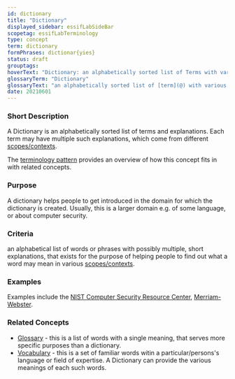 ```yaml
---
id: dictionary
title: "Dictionary"
displayed_sidebar: essifLabSideBar
scopetag: essifLabTerminology
type: concept
term: dictionary
formPhrases: dictionar{yies}
status: draft
grouptags:
hoverText: "Dictionary: an alphabetically sorted list of Terms with various meanings they may have in different contexts."
glossaryTerm: "Dictionary"
glossaryText: "an alphabetically sorted list of [term](@) with various meanings they may have in different contexts."
date: 20210601
---
```


### Short Description

A Dictionary is an alphabetically sorted list of terms and explanations. Each term may have multiple such explanations, which come from different [scopes/contexts](scope@).

The [terminology pattern](pattern-terminology@) provides an overview of how this concept fits in with related concepts.

### Purpose

A dictionary helps people to get introduced in the domain for which the dictionary is created. Usually, this is a larger domain e.g. of some language, or about computer security.

### Criteria
an alphabetical list of words or phrases with possibly multiple, short explanations, that exists for the purpose of helping people to find out what a word may mean in various [scopes/contexts](scope@).

### Examples
Examples include the [NIST Computer Security Resource Center](https://csrc.nist.gov/glossary), [Merriam-Webster](https://www.merriam-webster.com/dictionary/).

### Related Concepts

- [Glossary](@) - this is a list of words with a single meaning, that serves more specific purposes than a dictionary.
- [Vocabulary](https://en.wikipedia.org/wiki/Vocabulary) - this is a set of familiar words witin a particular/persons's language or field of expertise. A Dictionary can provide the various meanings of each such words.
